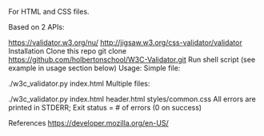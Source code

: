 For HTML and CSS files.

Based on 2 APIs:

https://validator.w3.org/nu/
http://jigsaw.w3.org/css-validator/validator
Installation
Clone this repo
git clone https://github.com/holbertonschool/W3C-Validator.git
Run shell script (see example in usage section below)
Usage:
Simple file:

./w3c_validator.py index.html
Multiple files:

./w3c_validator.py index.html header.html styles/common.css
All errors are printed in STDERR; Exit status = # of errors (0 on success)

References
https://developer.mozilla.org/en-US/

